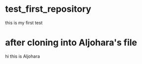 # test_first_repository
 this is my first test

# after cloning into Aljohara's file

hi this is Aljohara
